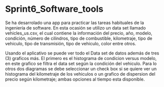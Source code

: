 # Sprint6_Software_tools
Se ha desarrolado una app para practicar las tareas habituales de la ingeniería de software. En esta ocasión se utilizo un data set llamado vehicles_us.csv, el cual contiene la información del precio, año, modelo, condición, número de cilindros, tipo de combustible, kilometraje, tipo de vehiculo, tipo de transmisión, tipo de vehiculo, color entre otros.

Usando el aplicativo se puede ver todo el Data set de datos además de tres (3) graficos más. El primero es el histograma de condicion versus modelo, en este grafico se filtra el data set según la condición del vehiculo. Para lo otros dos diagramas se debe seleccionar un check box si se quiere ver un histograma del kilometraje de los vehiculos o un grafico de dispersion del precio según kilometraje; ambas opciones al tiempo esta disponible.

